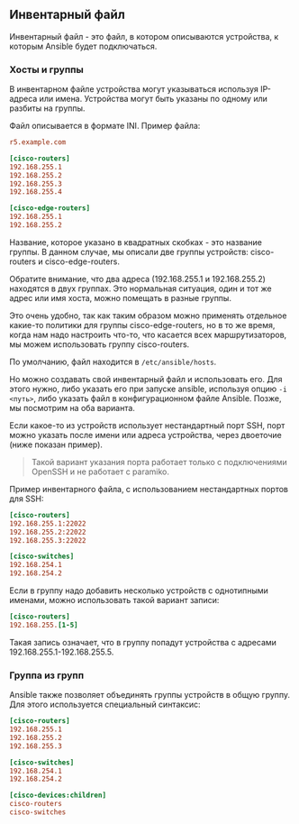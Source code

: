 ## Инвентарный файл

Инвентарный файл - это файл, в котором описываются устройства, к которым Ansible будет подключаться.


### Хосты и группы
В инвентарном файле устройства могут указываться используя IP-адреса или имена.
Устройства могут быть указаны по одному или разбиты на группы.

Файл описывается в формате INI. Пример файла:
```ini
r5.example.com

[cisco-routers]
192.168.255.1
192.168.255.2
192.168.255.3
192.168.255.4

[cisco-edge-routers]
192.168.255.1
192.168.255.2
```

Название, которое указано в квадратных скобках - это название группы.
В данном случае, мы описали две группы устройств: cisco-routers и cisco-edge-routers.

Обратите внимание, что два адреса (192.168.255.1 и 192.168.255.2) находятся в двух группах. Это нормальная ситуация, один и тот же адрес или имя хоста, можно помещать в разные группы.

Это очень удобно, так как таким образом можно применять отдельное какие-то политики для группы cisco-edge-routers, но в то же время, когда нам надо настроить что-то, что касается всех маршрутизаторов, мы можем использовать группу cisco-routers.

По умолчанию, файл находится в ```/etc/ansible/hosts```.

Но можно создавать свой инвентарный файл и использовать его.
Для этого нужно, либо указать его при запуске ansible, используя опцию ```-i <путь>```, либо указать файл в конфигурационном файле Ansible.
Позже, мы посмотрим на оба варианта.

Если какое-то из устройств использует нестандартный порт SSH,
порт можно указать после имени или адреса устройства, через двоеточие (ниже показан пример).

> Такой вариант указания порта работает только с подключениями OpenSSH и не работает с paramiko.

Пример инвентарного файла, с использованием нестандартных портов для SSH:
```ini
[cisco-routers]
192.168.255.1:22022
192.168.255.2:22022
192.168.255.3:22022

[cisco-switches]
192.168.254.1
192.168.254.2
```

Если в группу надо добавить несколько устройств с однотипными именами, можно использовать такой вариант записи:
```ini
[cisco-routers]
192.168.255.[1-5]
```

Такая запись означает, что в группу попадут устройства с адресами 192.168.255.1-192.168.255.5.

### Группа из групп

Ansible также позволяет объединять группы устройств в общую группу. Для этого используется специальный синтаксис:
```ini
[cisco-routers]
192.168.255.1
192.168.255.2
192.168.255.3

[cisco-switches]
192.168.254.1
192.168.254.2

[cisco-devices:children]
cisco-routers
cisco-switches
```

